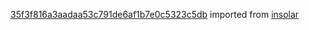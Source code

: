 [35f3f816a3aadaa53c791de6af1b7e0c5323c5db](https://github.com/insolar/insolar/commit/35f3f816a3aadaa53c791de6af1b7e0c5323c5db) imported from [insolar](https://github.com/insolar/insolar)
